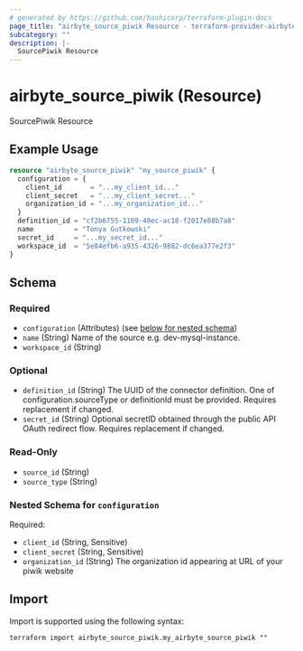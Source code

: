 ```yaml
---
# generated by https://github.com/hashicorp/terraform-plugin-docs
page_title: "airbyte_source_piwik Resource - terraform-provider-airbyte"
subcategory: ""
description: |-
  SourcePiwik Resource
---
```


# airbyte_source_piwik (Resource)

SourcePiwik Resource

## Example Usage

```terraform
resource "airbyte_source_piwik" "my_source_piwik" {
  configuration = {
    client_id       = "...my_client_id..."
    client_secret   = "...my_client_secret..."
    organization_id = "...my_organization_id..."
  }
  definition_id = "cf2b6755-1109-40ec-ac18-f2017e88b7a8"
  name          = "Tonya Gutkowski"
  secret_id     = "...my_secret_id..."
  workspace_id  = "5e84efb6-a935-4326-9882-dc6ea377e2f3"
}
```

<!-- schema generated by tfplugindocs -->
## Schema

### Required

- `configuration` (Attributes) (see [below for nested schema](#nestedatt--configuration))
- `name` (String) Name of the source e.g. dev-mysql-instance.
- `workspace_id` (String)

### Optional

- `definition_id` (String) The UUID of the connector definition. One of configuration.sourceType or definitionId must be provided. Requires replacement if changed.
- `secret_id` (String) Optional secretID obtained through the public API OAuth redirect flow. Requires replacement if changed.

### Read-Only

- `source_id` (String)
- `source_type` (String)

<a id="nestedatt--configuration"></a>
### Nested Schema for `configuration`

Required:

- `client_id` (String, Sensitive)
- `client_secret` (String, Sensitive)
- `organization_id` (String) The organization id appearing at URL of your piwik website

## Import

Import is supported using the following syntax:

```shell
terraform import airbyte_source_piwik.my_airbyte_source_piwik ""
```
